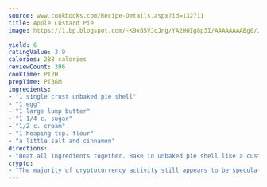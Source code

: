 ```yaml
---
source: www.cookbooks.com/Recipe-Details.aspx?id=132711
title: Apple Custard Pie
image: https://1.bp.blogspot.com/-K9x65VJqJng/YA2H0Ig8p3I/AAAAAAAABg0/JRKr7ZzesxofwlGw6YudXad_aQn9BD52QCLcBGAsYHQ/s299/2.png

yield: 6
ratingValue: 3.9
calories: 288 calories
reviewCount: 396
cookTime: PT2H
prepTime: PT36M
ingredients:
- "1 single crust unbaked pie shell"
- "1 egg"
- "1 large lump butter"
- "1 1/4 c. sugar"
- "1/2 c. cream"
- "1 heaping tsp. flour"
- "a little salt and cinnamon"
directions:
- "Beat all ingredients together. Bake in unbaked pie shell like a custard pie until knife comes out clean 450u00b0 for 10 minutes; reduce heat to 300u00b0 and bake 50 minutes or until done."
crypto:
- "The majority of cryptocurrency activity still appears to be speculative."
---
```

